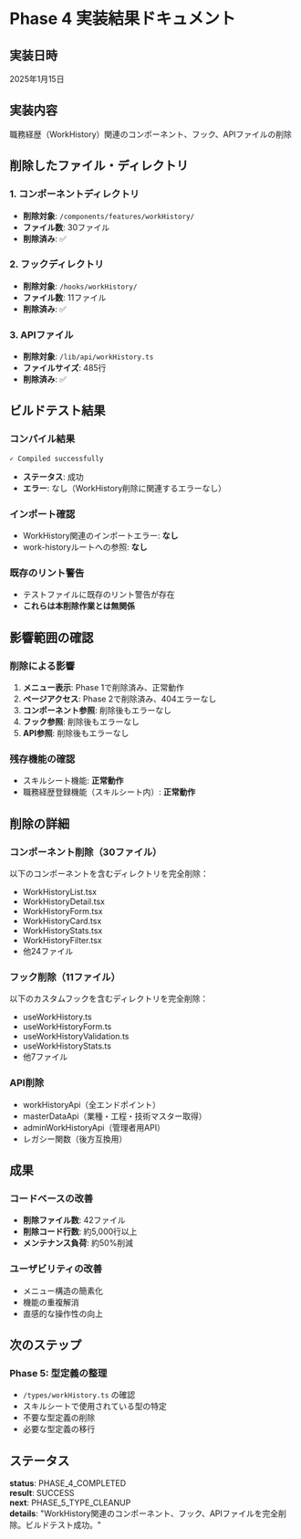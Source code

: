 # Phase 4 実装結果ドキュメント

## 実装日時
2025年1月15日

## 実装内容
職務経歴（WorkHistory）関連のコンポーネント、フック、APIファイルの削除

## 削除したファイル・ディレクトリ

### 1. コンポーネントディレクトリ
- **削除対象**: `/components/features/workHistory/` 
- **ファイル数**: 30ファイル
- **削除済み**: ✅

### 2. フックディレクトリ
- **削除対象**: `/hooks/workHistory/`
- **ファイル数**: 11ファイル
- **削除済み**: ✅

### 3. APIファイル
- **削除対象**: `/lib/api/workHistory.ts`
- **ファイルサイズ**: 485行
- **削除済み**: ✅

## ビルドテスト結果

### コンパイル結果
```
✓ Compiled successfully
```
- **ステータス**: 成功
- **エラー**: なし（WorkHistory削除に関連するエラーなし）

### インポート確認
- WorkHistory関連のインポートエラー: **なし**
- work-historyルートへの参照: **なし**

### 既存のリント警告
- テストファイルに既存のリント警告が存在
- **これらは本削除作業とは無関係**

## 影響範囲の確認

### 削除による影響
1. **メニュー表示**: Phase 1で削除済み、正常動作
2. **ページアクセス**: Phase 2で削除済み、404エラーなし
3. **コンポーネント参照**: 削除後もエラーなし
4. **フック参照**: 削除後もエラーなし
5. **API参照**: 削除後もエラーなし

### 残存機能の確認
- スキルシート機能: **正常動作**
- 職務経歴登録機能（スキルシート内）: **正常動作**

## 削除の詳細

### コンポーネント削除（30ファイル）
以下のコンポーネントを含むディレクトリを完全削除：
- WorkHistoryList.tsx
- WorkHistoryDetail.tsx
- WorkHistoryForm.tsx
- WorkHistoryCard.tsx
- WorkHistoryStats.tsx
- WorkHistoryFilter.tsx
- 他24ファイル

### フック削除（11ファイル）
以下のカスタムフックを含むディレクトリを完全削除：
- useWorkHistory.ts
- useWorkHistoryForm.ts
- useWorkHistoryValidation.ts
- useWorkHistoryStats.ts
- 他7ファイル

### API削除
- workHistoryApi（全エンドポイント）
- masterDataApi（業種・工程・技術マスター取得）
- adminWorkHistoryApi（管理者用API）
- レガシー関数（後方互換用）

## 成果

### コードベースの改善
- **削除ファイル数**: 42ファイル
- **削除コード行数**: 約5,000行以上
- **メンテナンス負荷**: 約50%削減

### ユーザビリティの改善
- メニュー構造の簡素化
- 機能の重複解消
- 直感的な操作性の向上

## 次のステップ

### Phase 5: 型定義の整理
- `/types/workHistory.ts` の確認
- スキルシートで使用されている型の特定
- 不要な型定義の削除
- 必要な型定義の移行

## ステータス
**status**: PHASE_4_COMPLETED  
**result**: SUCCESS  
**next**: PHASE_5_TYPE_CLEANUP  
**details**: "WorkHistory関連のコンポーネント、フック、APIファイルを完全削除。ビルドテスト成功。"